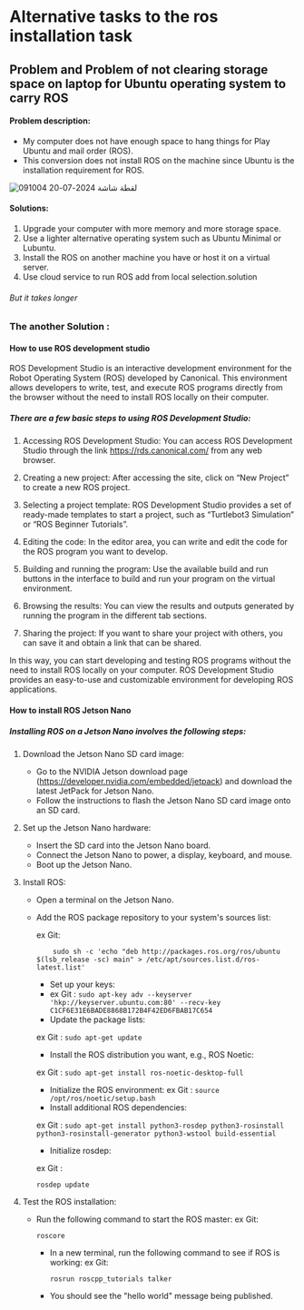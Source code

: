 # Alternative tasks to the ros installation task
## Problem and Problem of not clearing storage space on laptop for Ubuntu operating system to carry ROS

#### Problem description:
* My computer does not have enough space to hang things for Play Ubuntu and mail order (ROS).
* This conversion does not install ROS on the machine since Ubuntu is the installation requirement for ROS.
  
![لقطة شاشة 2024-07-20 091004](https://github.com/user-attachments/assets/3d3ae943-dd85-4957-a0af-ce89e64748b2)


#### Solutions:
1. Upgrade your computer with more memory and more storage space.
2. Use a lighter alternative operating system such as Ubuntu Minimal or Lubuntu.
3. Install the ROS on another machine you have or host it on a virtual server.
4. Use cloud service to run ROS add from local selection.solution 
###### But it takes longer
### The another Solution :
#### How to use ROS development studio
ROS Development Studio is an interactive development environment for the Robot Operating System (ROS) developed by Canonical. This environment allows developers to write, test, and execute ROS programs directly from the browser without the need to install ROS locally on their computer.

##### There are a few basic steps to using ROS Development Studio:

1. Accessing ROS Development Studio: You can access ROS Development Studio through the link https://rds.canonical.com/ from any web browser.

2. Creating a new project: After accessing the site, click on “New Project” to create a new ROS project.

3. Selecting a project template: ROS Development Studio provides a set of ready-made templates to start a project, such as “Turtlebot3 Simulation” or “ROS Beginner Tutorials”.

4. Editing the code: In the editor area, you can write and edit the code for the ROS program you want to develop.

5. Building and running the program: Use the available build and run buttons in the interface to build and run your program on the virtual environment.

6. Browsing the results: You can view the results and outputs generated by running the program in the different tab sections.

7. Sharing the project: If you want to share your project with others, you can save it and obtain a link that can be shared.

In this way, you can start developing and testing ROS programs without the need to install ROS locally on your computer. ROS Development Studio provides an easy-to-use and customizable environment for developing ROS applications.

#### How to install ROS Jetson Nano

##### Installing ROS on a Jetson Nano involves the following steps:

1. Download the Jetson Nano SD card image:
   * Go to the NVIDIA Jetson download page (https://developer.nvidia.com/embedded/jetpack) and download the latest JetPack for Jetson Nano.
   *  Follow the instructions to flash the Jetson Nano SD card image onto an SD card.

2. Set up the Jetson Nano hardware:
   *  Insert the SD card into the Jetson Nano board.
   *  Connect the Jetson Nano to power, a display, keyboard, and mouse.
   *  Boot up the Jetson Nano.

3. Install ROS:
   * Open a terminal on the Jetson Nano.
   * Add the ROS package repository to your system's sources list:
     
     ex Git:
     ```
         sudo sh -c 'echo "deb http://packages.ros.org/ros/ubuntu $(lsb_release -sc) main" > /etc/apt/sources.list.d/ros-latest.list'
     ```
        *  Set up your keys:
        * 
          ex Git :
         ```sudo apt-key adv --keyserver 'hkp://keyserver.ubuntu.com:80' --recv-key C1CF6E31E6BADE8868B172B4F42ED6FBAB17C654
         ```
        * Update the package lists:
          
        ex Git :
         ```sudo apt-get update
         ```
        * Install the ROS distribution you want, e.g., ROS Noetic:
          
        ex Git : 
         ```sudo apt-get install ros-noetic-desktop-full
         ```
        * Initialize the ROS environment:
        ex Git :
         ```source /opt/ros/noetic/setup.bash
         ```
        * Install additional ROS dependencies:
          
        ex Git :
         ``` sudo apt-get install python3-rosdep python3-rosinstall python3-rosinstall-generator python3-wstool build-essential
         ```
        * Initialize rosdep:
          
        ex Git :
     ``` sudo rosdep init
     rosdep update
     ```
     
4. Test the ROS installation:
   * Run the following command to start the ROS master:
     ex Git:
     ```
     roscore
     ```
     * In a new terminal, run the following command to see if ROS is working:
        ex Git:
        ```
        rosrun roscpp_tutorials talker
        ```
     * You should see the "hello world" message being published.



